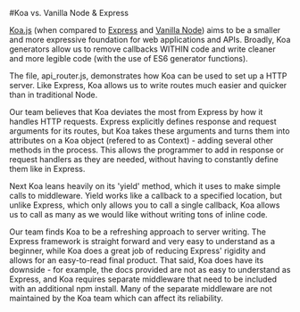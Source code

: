 #Koa vs. Vanilla Node & Express

[Koa.js](http://koajs.com/) (when compared to [Express](http://expressjs.com/) and [Vanilla Node](https://nodejs.org/en/)) aims to be a smaller and more expressive foundation for web applications and APIs. Broadly, Koa generators allow us to remove callbacks WITHIN code and write cleaner and more legible code (with the use of ES6 generator functions).

The file, api_router.js, demonstrates how Koa can be used to set up a HTTP server. Like Express, Koa allows us to write routes much easier and quicker than in traditional Node.

Our team believes that Koa deviates the most from Express by how it handles HTTP requests. Express explicitly defines response and request arguments for its routes, but Koa takes these arguments and turns them into attributes on a Koa object (refered to as Context) - adding several other methods in the process. This allows the programmer to add in response or request handlers as they are needed, without having to constantly define them like in Express.

Next Koa leans heavily on its 'yield' method, which it uses to make simple calls to middleware. Yield works like a callback to a specified location, but unlike Express, which only allows you to call a single callback, Koa allows us to call as many as we would like without writing tons of inline code.

Our team finds Koa to be a refreshing approach to server writing. The Express framework is straight forward and very easy to understand as a beginner, while Koa does a great job of reducing Express' rigidity and allows for an easy-to-read final product. That said, Koa does have its downside - for example, the docs provided are not as easy to understand as Express, and Koa requires separate middleware that need to be included with an additional npm install. Many of the separate middleware are not maintained by the Koa team which can affect its reliability. 
